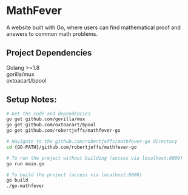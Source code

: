 # MathFever
A website built with Go, where users can find mathematical proof and answers to common math problems.

## Project Dependencies 
Golang >=1.8  
gorilla/mux  
oxtoacart/bpool

## Setup Notes:

``` bash
# Get the code and dependencies
go get github.com/gorilla/mux
go get github.com/oxtoacart/bpool
go get github.com/robertjeffs/mathfever-go

# Navigate to the github.com/robertjeffs/mathfever-go directory
cd {GO-PATH}/github.com/robertjeffs/mathfever-go

# To run the project without building (access via localhost:8000)
go run main.go

# To build the project (access via localhost:8000)
go build
./go-mathfever
```
